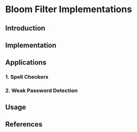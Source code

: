 # **Bloom Filter Implementations**

## **Introduction**

## **Implementation**

## **Applications**

### **1. Spell Checkers**

### **2. Weak Password Detection**

## **Usage**

## **References**